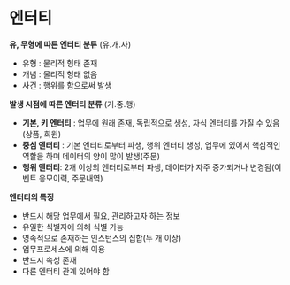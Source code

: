 # 엔터티

**유, 무형에 따른 엔터티 분류** (유.개.사)
* 유형 : 물리적 형태 존재
* 개념 : 물리적 형태 없음
* 사건 : 행위를 함으로써 발생

**발생 시점에 따른 엔터티 분류** (기.중.행)
* **기본, 키 엔터티** : 업무에 원래 존재, 독립적으로 생성, 자식 엔터티를 가질 수 있음(상품, 회원)
* **중심 엔터티** : 기본 엔터티로부터 파생, 행위 엔터티 생성, 업무에 있어서 핵심적인 역할을 하며 데이터의 양이 많이 발생(주문)
* **행위 엔터티**: 2개 이상의 엔터티로부터 파생, 데이터가 자주 증가되거나 변경됨(이벤트 응모이력, 주문내역)

**엔터티의 특징**
* 반드시 해당 업무에서 필요, 관리하고자 하는 정보
* 유일한 식별자에 의해 식별 가능
* 영속적으로 존재하는 인스턴스의 집합(두 개 이상)
* 업무프로세스에 의해 이용
* 반드시 속성 존재
* 다른 엔터티 관계 있어야 함
